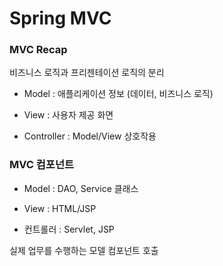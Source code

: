 # Spring MVC

### MVC Recap

비즈니스 로직과 프리젠테이션 로직의 분리

* Model : 애플리케이션 정보 (데이터, 비즈니스 로직)

* View : 사용자 제공 화면

* Controller : Model/View 상호작용

### MVC 컴포넌트

* Model : DAO, Service 클래스

* View : HTML/JSP

* 컨트롤러 : Servlet, JSP

실제 업무를 수행하는 모델 컴포넌트 호출
